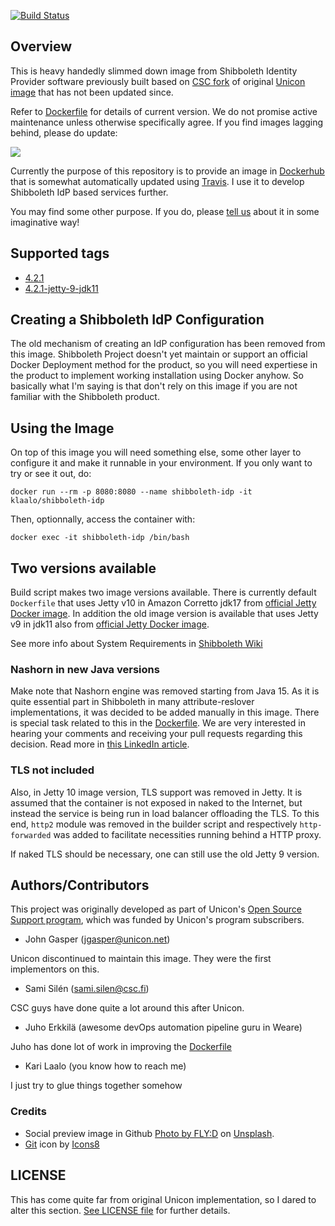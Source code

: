[![Build Status](https://travis-ci.com/klaalo/shibboleth-idp-dockerized.svg?branch=master)](https://travis-ci.com/klaalo/shibboleth-idp-dockerized)

## Overview

This is heavy handedly slimmed down image from Shibboleth Identity Provider software previously built based on [CSC fork](https://github.com/CSCfi/shibboleth-idp-dockerized) of original [Unicon image](https://github.com/Unicon/shibboleth-idp-dockerized) that has not been updated since.

Refer to [Dockerfile](https://github.com/klaalo/shibboleth-idp-dockerized/blob/master/latest/Dockerfile) for details of current version. We do not promise active maintenance unless otherwise specifically agree. If you find images lagging behind, please do update: 

<a href="https://github.com/klaalo/shibboleth-idp-dockerized/fork">
    <img src="https://misc.karilaalo.fi/pics/icons8-git.svg" />
</a>

Currently the purpose of this repository is to provide an image in [Dockerhub](https://hub.docker.com/r/klaalo/shibboleth-idp/tags) that is somewhat automatically updated using [Travis](https://travis-ci.org). I use it to develop Shibboleth IdP based services further.

You may find some other purpose. If you do, please [tell us](https://www.weare.fi/en/contact-us/) about it in some imaginative way!

## Supported tags

* [4.2.1](https://github.com/klaalo/shibboleth-idp-dockerized/blob/master/latest/Dockerfile)
* [4.2.1-jetty-9-jdk11](https://github.com/klaalo/shibboleth-idp-dockerized/blob/master/jetty9-jdk11/Dockerfile)

## Creating a Shibboleth IdP Configuration

The old mechanism of creating an IdP configuration has been removed from this image. Shibboleth Project doesn't yet maintain or support an official Docker Deployment method for the product, so you will need expertiese in the product to implement working installation using Docker anyhow. So basically what I'm saying is that don't rely on this image if you are not familiar with the Shibboleth product.

## Using the Image

On top of this image you will need something else, some other layer to configure it and make it runnable in your environment. If you only want to try or see it out, do:

    docker run --rm -p 8080:8080 --name shibboleth-idp -it klaalo/shibboleth-idp

Then, optionnally, access the container with:

    docker exec -it shibboleth-idp /bin/bash

## Two versions available

Build script makes two image versions available. There is currently default `Dockerfile` that uses Jetty v10 in Amazon Corretto jdk17 from [official Jetty Docker image](https://github.com/eclipse/jetty.docker/blob/c4346b6881f54541a36aeddaf77c71004cc0d32a/amazoncorretto/10.0/jdk17/Dockerfile). In addition the old image version is available that uses Jetty v9 in jdk11 also from [official Jetty Docker image](https://github.com/eclipse/jetty.docker/blob/c4346b6881f54541a36aeddaf77c71004cc0d32a/openjdk/9.4/jdk11-slim/Dockerfile).

See more info about System Requirements in [Shibboleth Wiki](https://shibboleth.atlassian.net/wiki/spaces/IDP4/pages/1265631833/SystemRequirements)

### Nashorn in new Java versions

Make note that Nashorn engine was removed starting from Java 15. As it is quite essential part in Shibboleth in many attribute-reslover implementations, it was decided to be added manually in this image. There is special task related to this in the [Dockerfile](https://github.com/klaalo/shibboleth-idp-dockerized/blob/master/latest/Dockerfile#L78). We are very interested in hearing your comments and receiving your pull requests regarding this decision. Read more in [this LinkedIn article](https://www.linkedin.com/pulse/nashorn-removed-kari-laalo/).

### TLS not included

Also, in Jetty 10 image version, TLS support was removed in Jetty. It is assumed that the container is not exposed in naked to the Internet, but instead the service is being run in load balancer offloading the TLS. To this end, `http2` module was removed in the builder script and respectively `http-forwarded` was added to facilitate necessities running behind a HTTP proxy.

If naked TLS should be necessary, one can still use the old Jetty 9 version.

## Authors/Contributors

This project was originally developed as part of Unicon's [Open Source Support program](https://unicon.net/support), which was funded by Unicon's program subscribers.

- John Gasper (<jgasper@unicon.net>)

Unicon discontinued to maintain this image. They were the first implementors on this.

- Sami Silén (<sami.silen@csc.fi>)

CSC guys have done quite a lot around this after Unicon.

- Juho Erkkilä (awesome devOps automation pipeline guru in Weare)

Juho has done lot of work in improving the [Dockerfile](https://github.com/klaalo/shibboleth-idp-dockerized/blob/master/latest/Dockerfile)

- Kari Laalo (you know how to reach me)

I just try to glue things together somehow

### Credits

* Social preview image in Github [Photo by FLY:D](https://unsplash.com/@flyd2069?utm_source=unsplash&utm_medium=referral&utm_content=creditCopyText) on [Unsplash](https://unsplash.com/s/photos/cyber-security?utm_source=unsplash&utm_medium=referral&utm_content=creditCopyText).
* <a target="_blank" href="https://icons8.com/icon/16335/git">Git</a> icon by <a target="_blank" href="https://icons8.com">Icons8</a>  

## LICENSE

This has come quite far from original Unicon implementation, so I dared to alter this section. [See LICENSE file](https://github.com/klaalo/shibboleth-idp-dockerized/blob/master/LICENSE) for further details.